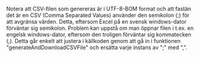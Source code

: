 Notera att CSV-filen som genereras är i UTF-8-BOM format och att
fastän det är en CSV (Comma Separated Values) använder den semikolon (;)
för att avgränsa värden. Detta, eftersom Excel på en svensk windows-dator
förväntar sig semikolon. Problem kan uppstå om man öppnar filen i t.ex.
en engelsk windows-dator, eftersom den troligen förväntar sig kommatecken (,).
Detta går enkelt att justera i källkoden genom att gå in i funktionen
"generateAndDownloadCSVFile" och ersätta varje instans av ";" med ",".